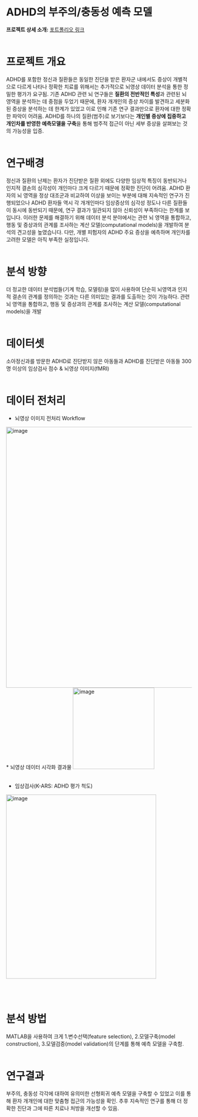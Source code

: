 # ADHD의 부주의/충동성 예측 모델  
**프로젝트 상세 소개:** [포트폴리오 링크](https://drive.google.com/file/d/1WE2KaVW89SnjrjfuAqQkS_wPueiEPqsC/view?usp=drive_link)   
<br>

# 프로젝트 개요
ADHD를 포함한 정신과 질환들은 동일한 진단을 받은 환자군 내에서도 증상이 개별적으로 다르게 나타나 정확한 치료를 위해서는 추가적으로 뇌영상 데이터 분석을 통한 정밀한 평가가 요구됨. 기존 ADHD 관련 뇌 연구들은 **질환의 전반적인 특성**과 관련된 뇌 영역을 분석하는 데 중점을 두었기 때문에, 환자 개개인의 증상 차이를 발견하고 세분화된 증상을 분석하는 데 한계가 있었고 이로 인해 기존 연구 결과만으로 환자에 대한 정확한 파악이 어려움. ADHD를 하나의 질환(범주)로 보기보다는 **개인별 증상에 집중하고 개인차를 반영한 예측모델을 구축**을 통해 범주적 접근이 아닌 세부 증상을 살펴보는 것의 가능성을 입증. 
<br><br>

# 연구배경  
정신과 질환의 난제는 환자가 진단받은 질환 외에도 다양한 임상적 특징이 동반되거나 인지적 결손의 심각성이 개인마다 크게 다르기 때문에 정확한 진단이 어려움.
ADHD 환자의 뇌 영역을 정상 대조군과 비교하여 이상을 보이는 부분에 대해 지속적인 연구가 진행되었으나 ADHD 환자들 역시 각 개개인마다 임상증상의 심각성 정도나 다른 질환들이 동시에 동반되기 때문에, 연구 결과가 일관되지 않아 신뢰성이 부족하다는 한계를 보입니다. 이러한 문제를 해결하기 위해 데이터 분석 분야에서는 관련 뇌 영역을 통합하고, 행동 및 증상과의 관계를 조사하는 계산 모델(computational models)을 개발하여 분석의 견고성을 높였습니다. 다만, 개별 피험자의 ADHD 주요 증상을 예측하며 개인차를 고려한 모델은 아직 부족한 실정입니다.
<br><br>

# 분석 방향  
더 정교한 데이터 분석법들(기계 학습, 모델링)을 많이 사용하여 단순히 뇌영역과 인지적 결손의 관계를 정의하는 것과는 다른 의미있는 결과를 도출하는 것이 가능하다. 
관련 뇌 영역을 통합하고, 행동 및 증상과의 관계를 조사하는 계산 모델(computational models)을 개발
<br><br>

# 데이터셋  
소아정신과를 방문한 ADHD로 진단받지 않은 아동들과 ADHD를 진단받은 아동들 300명 이상의 임상검사 점수 & 뇌영상 이미지(fMRI)
<br><br>

# 데이터 전처리  
* 뇌영상 이미지 전처리 Workflow
<img width="708" alt="image" src="https://github.com/user-attachments/assets/08cdedca-695c-4cd8-9392-2f91e0c4d586" />
<br>
* 뇌영상 데이터 시각화 결과물 
<img width="221" alt="image" src="https://github.com/user-attachments/assets/c0b20266-e875-419d-9806-03913238e356" />
<br>  
<br>

- 임상검사(K-ARS: ADHD 평가 척도)
<img width="407" img height="500" alt="image" src="https://github.com/user-attachments/assets/d3e142d8-bd2c-4770-b073-201eec831311" />

<br><br>

# 분석 방법  
MATLAB을 사용하여 크게 1.변수선택(feature selection), 2.모델구축(model construction), 3.모델검증(model validation)의 단계를 통해 예측 모델을 구축함.
<br><br>

# 연구결과  
부주의, 충동성 각각에 대하여 유의미한 선형회귀 예측 모델을 구축할 수 있었고 이를 통해 환자 개개인에 대한 맞춤형 접근의 가능성을 확인. 추후 지속적인 연구를 통해 더 정확한 진단과 그에 따른 치료나 처방을 개선할 수 있음.  







